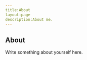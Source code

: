 ```yaml
---
title:About
layout:page
description:About me.
---
```


## About
Write something about yourself here.